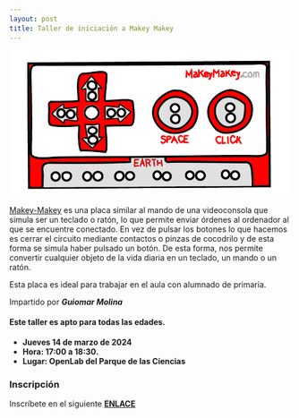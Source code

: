 ```yaml
---
layout: post
title: Taller de iniciación a Makey Makey
---
```

<img src="/images/makey.png" width="600" />



[Makey-Makey](https://makeymakey.com/) es una placa similar al mando de una videoconsola que simula ser un teclado o ratón, lo que permite enviar órdenes al ordenador al que se encuentre conectado. En vez de pulsar los botones lo que hacemos es cerrar el circuito mediante contactos o pinzas de cocodrilo y de esta forma se simula haber pulsado un botón. De esta forma, nos permite convertir cualquier objeto de la vida diaria en un teclado, un mando o un ratón.




Esta placa es ideal para trabajar en el aula con alumnado de primaria.

Impartido por ***Guiomar Molina***


#### Este taller es apto para todas las edades.



* **Jueves 14 de marzo de 2024**
* **Hora: 17:00 a 18:30.**
* **Lugar: OpenLab del Parque de las Ciencias**





### Inscripción

Inscríbete en el siguiente [**ENLACE**](https://forms.gle/5qxt93twLSpLbaiP6)
